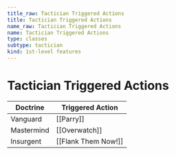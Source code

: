 ```yaml
---
title_raw: Tactician Triggered Actions
title: Tactician Triggered Actions
name_raw: Tactician Triggered Actions
name: Tactician Triggered Actions
type: classes
subtype: tactician
kind: 1st-level features
---
```


# Tactician Triggered Actions

| Doctrine   | Triggered Action    |
| ---------- | ------------------- |
| Vanguard   | [[Parry]]           |
| Mastermind | [[Overwatch]]       |
| Insurgent  | [[Flank Them Now!]] |

